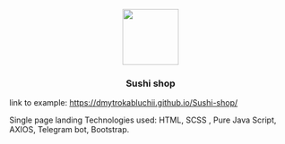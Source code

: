 <p align="center">
  <a href="https://dmytrokabluchii.github.io/Sushi-shop/">
    <img height="100" width="100" src="https://img.icons8.com/plasticine/100/000000/sushi.png"/>
  </a>
  <h3 align="center">Sushi shop</h3>
</p>

link to example: https://dmytrokabluchii.github.io/Sushi-shop/

Single page landing
Technologies used: HTML, SCSS , Pure Java Script, AXIOS, Telegram bot, Bootstrap.
